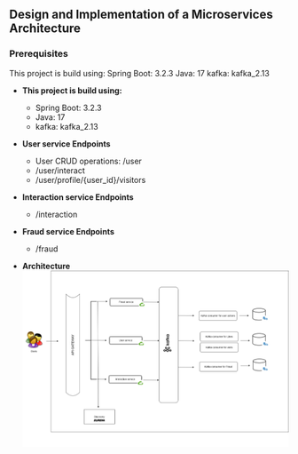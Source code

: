 ## Design and Implementation of a Microservices Architecture 
### Prerequisites
This project is build using:
Spring Boot: 3.2.3
Java: 17
kafka: kafka_2.13

- **This project is build using:** 
  - Spring Boot: 3.2.3
  - Java: 17
  - kafka: kafka_2.13

- **User service Endpoints** 
  - User CRUD operations: /user
  - /user/interact
  - /user/profile/{user_id}/visitors
- **Interaction service Endpoints**
  - /interaction
- **Fraud service Endpoints**
  - /fraud

- **Architecture** 
![plot](./architecture.png)
